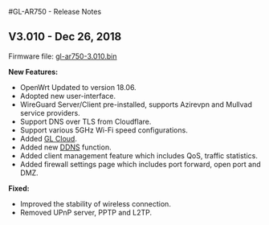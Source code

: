 #GL-AR750 - Release Notes



## V3.010 - Dec 26, 2018

Firmware file: [gl-ar750-3.010.bin](https://dl.gl-inet.com/firmware/ar750/v1/gl-ar750-3.010.bin)

**New Features:**

- OpenWrt Updated to version 18.06.
- Adopted new user-interface.
- WireGuard Server/Client pre-installed, supports Azirevpn and Mullvad service providers.
- Support DNS over TLS from Cloudflare.
- Support various 5GHz Wi-Fi speed configurations.
- Added [GL Cloud](https://docs.gl-inet.com/en/3/app/cloud/).
- Added new [DDNS](https://docs.gl-inet.com/en/3/app/ddns/) function.
- Added client management feature which includes QoS, traffic statistics.
- Added firewall settings page which includes port forward, open port and DMZ.

**Fixed:**

- Improved the stability of wireless connection.
- Removed UPnP server, PPTP and L2TP.

